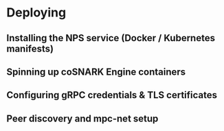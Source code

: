 # Deploying

## Installing the NPS service (Docker / Kubernetes manifests)

## Spinning up coSNARK Engine containers

## Configuring gRPC credentials & TLS certificates

## Peer discovery and mpc-net setup